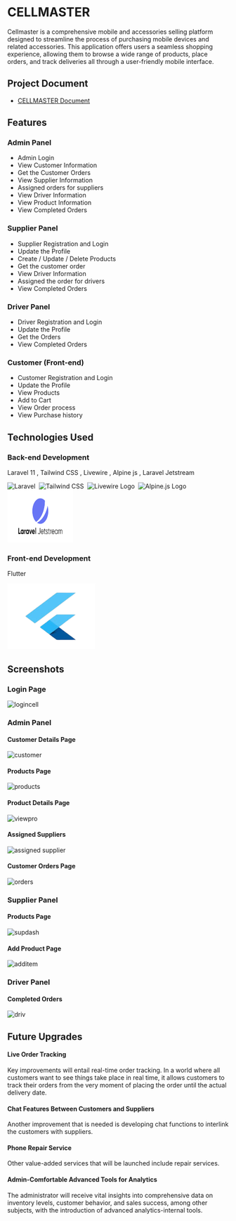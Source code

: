 
# CELLMASTER

Cellmaster is a comprehensive mobile and accessories selling platform designed to streamline the process of purchasing mobile devices and related accessories. This application offers users a seamless shopping experience, allowing them to browse a wide range of products, place orders, and track deliveries all through a user-friendly mobile interface. 

## Project Document

 - [CELLMASTER Document](./cellmaster.pdf)
 
## Features

### Admin Panel
- Admin Login
- View Customer Information 
- Get the Customer Orders
- View Supplier Information
- Assigned orders for suppliers
- View Driver Information
- View Product Information
- View Completed Orders

### Supplier Panel
- Supplier Registration and Login
- Update the Profile
- Create / Update / Delete Products
- Get the customer order 
- View Driver Information
- Assigned the order for drivers
- View Completed Orders

### Driver Panel
- Driver Registration and Login
- Update the Profile
- Get the Orders
- View Completed Orders

### Customer (Front-end)
- Customer Registration and Login
- Update the Profile
- View Products
- Add to Cart
- View Order process
- View Purchase history





## Technologies Used
### Back-end Development
Laravel 11 , Tailwind CSS , Livewire , Alpine js , Laravel Jetstream

<img src="https://laravel.com/img/logomark.min.svg" alt="Laravel" width="100" height="100"/>&nbsp;   <img src="https://upload.wikimedia.org/wikipedia/commons/d/d5/Tailwind_CSS_Logo.svg" alt="Tailwind CSS" width="100" height="100" margin-right="50px"/>&nbsp; <img src="https://laravel-livewire.com/img/logo.svg" alt="Livewire Logo" width="100" height="100" margin-right="100px" /> &nbsp;<img src="https://alpinejs.dev/logo.svg" alt="Alpine.js Logo" width="100" height="100" margin-right="50px" />&nbsp; <img src="public/images/jetsrteam.png" alt="Livewire Logo" width="150" height="120" margin-right="100px" />


### Front-end Development
Flutter

<img src="public/images/flutter.png" alt="Flutter Logo" width="200" height="150" />









## Screenshots

### Login Page
![logincell](https://github.com/user-attachments/assets/0e41736b-0a17-46f0-9a1b-48e1d9e56b88)

### Admin Panel
#### Customer Details Page
![customer](https://github.com/user-attachments/assets/a70a3343-cd00-443b-9548-3f768eafbe4c)

#### Products Page
![products](https://github.com/user-attachments/assets/3fe97cf6-01cd-4021-b85a-19782b70ef59)

#### Product Details Page
![viewpro](https://github.com/user-attachments/assets/aac2edd5-b84f-4bf7-a148-fe01adc2c4fc)

#### Assigned Suppliers
![assigned supplier](https://github.com/user-attachments/assets/901a7c3b-9557-4248-b6f6-2907555a5628)

#### Customer Orders Page
![orders](https://github.com/user-attachments/assets/04ef9df1-a035-49d0-a410-5e233a4794bb)

### Supplier Panel
#### Products Page
![supdash](https://github.com/user-attachments/assets/465579b4-5065-4931-ac2d-62ab4070df9b)

#### Add Product Page
![additem](https://github.com/user-attachments/assets/99acde13-7bc8-4a21-8638-7afaf33f7876)

### Driver Panel
#### Completed Orders
![driv](https://github.com/user-attachments/assets/81455673-a4de-44b1-8cf3-35ea51350be6)


## Future Upgrades
#### Live Order Tracking
Key improvements will entail real-time order tracking. In a world where all customers want to see things take place in real time, it allows customers to track their orders from the very moment of placing the order until the actual delivery date.

#### Chat Features Between Customers and Suppliers
Another improvement that is needed is developing chat functions to interlink the customers with suppliers.

#### Phone Repair Service
Other value-added services that will be launched include repair services. 

#### Admin-Comfortable Advanced Tools for Analytics
The administrator will receive vital insights into comprehensive data on inventory levels, customer behavior, and sales success, among other subjects, with the introduction of advanced analytics-internal tools. 












